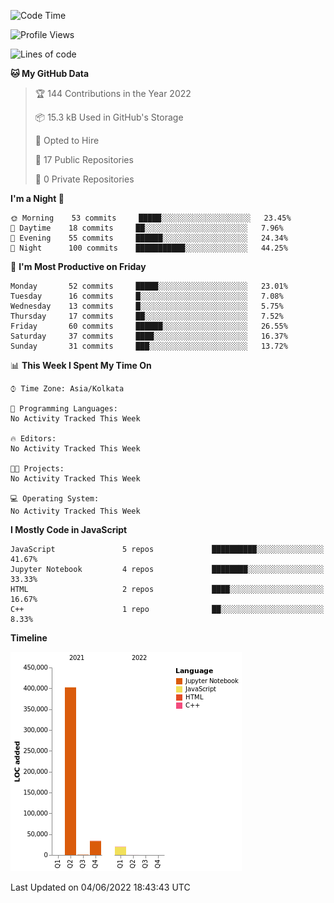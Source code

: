 <!--START_SECTION:waka-->
![Code Time](http://img.shields.io/badge/Code%20Time-0%20secs-blue)

![Profile Views](http://img.shields.io/badge/Profile%20Views-0-blue)

![Lines of code](https://img.shields.io/badge/From%20Hello%20World%20I%27ve%20Written-457%20Thousand%20lines%20of%20code-blue)

**🐱 My GitHub Data** 

> 🏆 144 Contributions in the Year 2022
 > 
> 📦 15.3 kB Used in GitHub's Storage 
 > 
> 💼 Opted to Hire
 > 
> 📜 17 Public Repositories 
 > 
> 🔑 0 Private Repositories  
 > 
**I'm a Night 🦉** 

```text
🌞 Morning    53 commits     █████░░░░░░░░░░░░░░░░░░░░   23.45% 
🌆 Daytime    18 commits     ██░░░░░░░░░░░░░░░░░░░░░░░   7.96% 
🌃 Evening    55 commits     ██████░░░░░░░░░░░░░░░░░░░   24.34% 
🌙 Night      100 commits    ███████████░░░░░░░░░░░░░░   44.25%

```
📅 **I'm Most Productive on Friday** 

```text
Monday       52 commits     █████░░░░░░░░░░░░░░░░░░░░   23.01% 
Tuesday      16 commits     █░░░░░░░░░░░░░░░░░░░░░░░░   7.08% 
Wednesday    13 commits     █░░░░░░░░░░░░░░░░░░░░░░░░   5.75% 
Thursday     17 commits     ██░░░░░░░░░░░░░░░░░░░░░░░   7.52% 
Friday       60 commits     ██████░░░░░░░░░░░░░░░░░░░   26.55% 
Saturday     37 commits     ████░░░░░░░░░░░░░░░░░░░░░   16.37% 
Sunday       31 commits     ███░░░░░░░░░░░░░░░░░░░░░░   13.72%

```


📊 **This Week I Spent My Time On** 

```text
⌚︎ Time Zone: Asia/Kolkata

💬 Programming Languages: 
No Activity Tracked This Week

🔥 Editors: 
No Activity Tracked This Week

🐱‍💻 Projects: 
No Activity Tracked This Week

💻 Operating System: 
No Activity Tracked This Week

```

**I Mostly Code in JavaScript** 

```text
JavaScript               5 repos             ██████████░░░░░░░░░░░░░░░   41.67% 
Jupyter Notebook         4 repos             ████████░░░░░░░░░░░░░░░░░   33.33% 
HTML                     2 repos             ████░░░░░░░░░░░░░░░░░░░░░   16.67% 
C++                      1 repo              ██░░░░░░░░░░░░░░░░░░░░░░░   8.33%

```


**Timeline**

![Chart not found](https://raw.githubusercontent.com/ThejaswinS/ThejaswinS/main/charts/bar_graph.png) 


 Last Updated on 04/06/2022 18:43:43 UTC
<!--END_SECTION:waka-->





